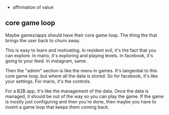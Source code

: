 - affirmation of value

## core game loop

Maybe games/apps should have their core game loop. The thing the that brings the user back to churn away.

This is easy to learn and motivating. In resident evil, it's the fact that you can explore. In mario, it's exploring and playing levels. In facebook, it's going to your feed. In instagram, same.

Then the "admin" section is like the menu in games. It's tangential to this core game loop, but where all the data is stored. So for facebook, it's like your settings. For mario, it's the controls.

For a B2B app, it's like the management of the data. Once the data is managed, it should be out of the way so you can play the game. If the game is mostly just configuring and then you're done, then maybe you have to invent a game loop that keeps them coming back.
